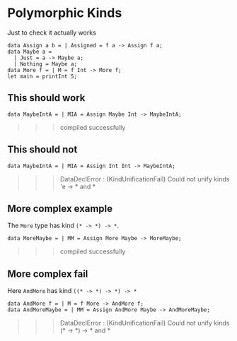 # Polymorphic Kinds

Just to check it actually works

```
data Assign a b = | Assigned = f a -> Assign f a;
data Maybe a =
  | Just = a -> Maybe a;
  | Nothing = Maybe a;
data More f = | M = f Int -> More f;
let main = printInt 5;
```

## This should work
```
data MaybeIntA = | MIA = Assign Maybe Int -> MaybeIntA;
```
>>>compiled successfully

## This should not
```
data MaybeIntA = | MIA = Assign Int Int -> MaybeIntA;
```
>>>DataDeclError : (KindUnificationFail) Could not unify kinds 'e -> * and  *

## More complex example
The `More` type has kind `(* -> *) -> *`.
```
data MoreMaybe = | MM = Assign More Maybe -> MoreMaybe;
```
>>>compiled successfully

## More complex fail
Here `AndMore` has kind `((* -> *) -> *) -> *`
```
data AndMore f = | M = f More -> AndMore f;
data AndMoreMaybe = | MM = Assign AndMore Maybe -> AndMoreMaybe;
```
>>>DataDeclError : (KindUnificationFail) Could not unify kinds (* -> *) -> * and  *
